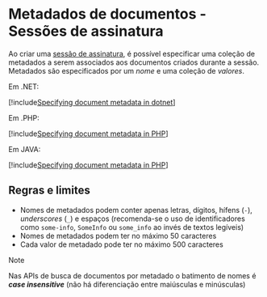 ﻿# Metadados de documentos - Sessões de assinatura

Ao criar uma [sessão de assinatura](index.md), é possível especificar uma coleção de metadados a serem associados aos documentos
criados durante a sessão. Metadados são especificados por um *nome* e uma coleção de *valores*.

Em .NET:

[!include[Specifying document metadata in dotnet](../../../../../../includes/rest-pki/core/signature-sessions/document-metadata-dotnet.md)]

Em .PHP:

[!include[Specifying document metadata in PHP](../../../../../../includes/rest-pki/core/signature-sessions/document-metadata-php.md)]

Em JAVA:

[!include[Specifying document metadata in PHP](../../../../../../includes/rest-pki/core/signature-sessions/document-metadata-java.md)]


## Regras e limites

* Nomes de metadados podem conter apenas letras, dígitos, hífens (`-`), *underscores* (`_`) e espaços (recomenda-se o uso de identificadores como `some-info`, `SomeInfo` ou `some_info` ao invés de textos legíveis)
* Nomes de metadados podem ter no máximo 50 caracteres
* Cada valor de metadado pode ter no máximo 500 caracteres

> [!NOTE]
> Nas APIs de busca de documentos por metadado o batimento de nomes é ***case insensitive*** (não há diferenciação entre maiúsculas e minúsculas)

